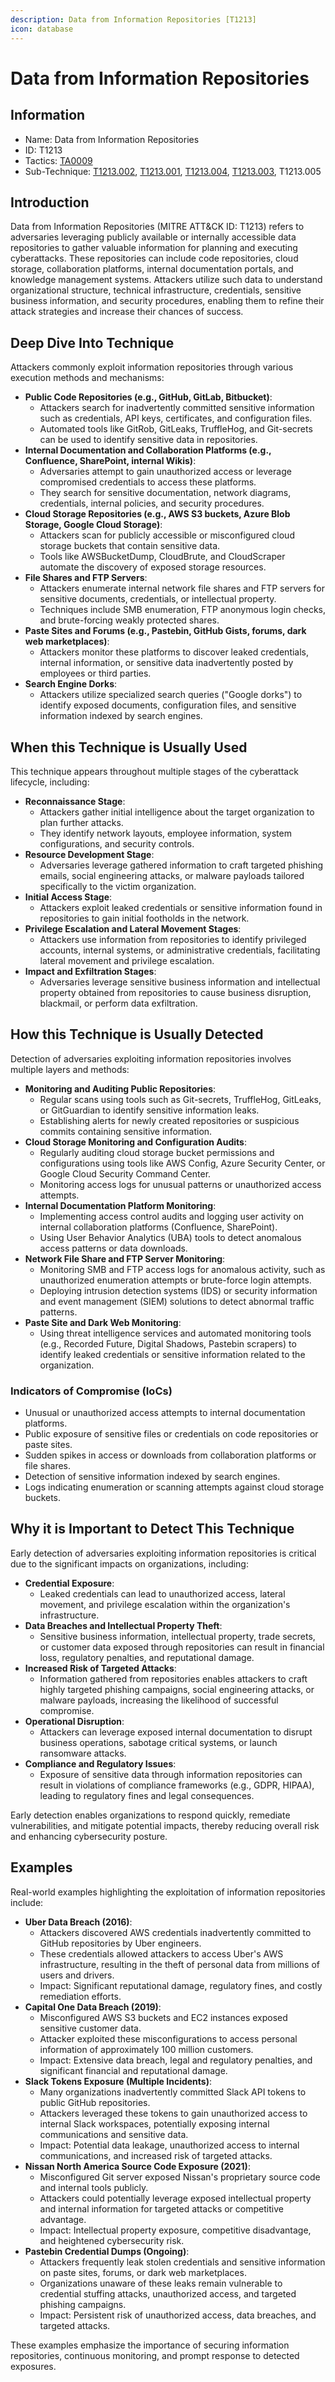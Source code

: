 ```yaml
---
description: Data from Information Repositories [T1213]
icon: database
---
```


# Data from Information Repositories

## Information

* Name: Data from Information Repositories
* ID: T1213
* Tactics: [TA0009](../)
* Sub-Technique: [T1213.002](t1213.002.md), [T1213.001](t1213.001.md), [T1213.004](t1213.004.md), [T1213.003](t1213.003.md), T1213.005

## Introduction

Data from Information Repositories (MITRE ATT\&CK ID: T1213) refers to adversaries leveraging publicly available or internally accessible data repositories to gather valuable information for planning and executing cyberattacks. These repositories can include code repositories, cloud storage, collaboration platforms, internal documentation portals, and knowledge management systems. Attackers utilize such data to understand organizational structure, technical infrastructure, credentials, sensitive business information, and security procedures, enabling them to refine their attack strategies and increase their chances of success.

## Deep Dive Into Technique

Attackers commonly exploit information repositories through various execution methods and mechanisms:

* **Public Code Repositories (e.g., GitHub, GitLab, Bitbucket)**:
  * Attackers search for inadvertently committed sensitive information such as credentials, API keys, certificates, and configuration files.
  * Automated tools like GitRob, GitLeaks, TruffleHog, and Git-secrets can be used to identify sensitive data in repositories.
* **Internal Documentation and Collaboration Platforms (e.g., Confluence, SharePoint, internal Wikis)**:
  * Adversaries attempt to gain unauthorized access or leverage compromised credentials to access these platforms.
  * They search for sensitive documentation, network diagrams, credentials, internal policies, and security procedures.
* **Cloud Storage Repositories (e.g., AWS S3 buckets, Azure Blob Storage, Google Cloud Storage)**:
  * Attackers scan for publicly accessible or misconfigured cloud storage buckets that contain sensitive data.
  * Tools like AWSBucketDump, CloudBrute, and CloudScraper automate the discovery of exposed storage resources.
* **File Shares and FTP Servers**:
  * Attackers enumerate internal network file shares and FTP servers for sensitive documents, credentials, or intellectual property.
  * Techniques include SMB enumeration, FTP anonymous login checks, and brute-forcing weakly protected shares.
* **Paste Sites and Forums (e.g., Pastebin, GitHub Gists, forums, dark web marketplaces)**:
  * Attackers monitor these platforms to discover leaked credentials, internal information, or sensitive data inadvertently posted by employees or third parties.
* **Search Engine Dorks**:
  * Attackers utilize specialized search queries ("Google dorks") to identify exposed documents, configuration files, and sensitive information indexed by search engines.

## When this Technique is Usually Used

This technique appears throughout multiple stages of the cyberattack lifecycle, including:

* **Reconnaissance Stage**:
  * Attackers gather initial intelligence about the target organization to plan further attacks.
  * They identify network layouts, employee information, system configurations, and security controls.
* **Resource Development Stage**:
  * Adversaries leverage gathered information to craft targeted phishing emails, social engineering attacks, or malware payloads tailored specifically to the victim organization.
* **Initial Access Stage**:
  * Attackers exploit leaked credentials or sensitive information found in repositories to gain initial footholds in the network.
* **Privilege Escalation and Lateral Movement Stages**:
  * Attackers use information from repositories to identify privileged accounts, internal systems, or administrative credentials, facilitating lateral movement and privilege escalation.
* **Impact and Exfiltration Stages**:
  * Adversaries leverage sensitive business information and intellectual property obtained from repositories to cause business disruption, blackmail, or perform data exfiltration.

## How this Technique is Usually Detected

Detection of adversaries exploiting information repositories involves multiple layers and methods:

* **Monitoring and Auditing Public Repositories**:
  * Regular scans using tools such as Git-secrets, TruffleHog, GitLeaks, or GitGuardian to identify sensitive information leaks.
  * Establishing alerts for newly created repositories or suspicious commits containing sensitive information.
* **Cloud Storage Monitoring and Configuration Audits**:
  * Regularly auditing cloud storage bucket permissions and configurations using tools like AWS Config, Azure Security Center, or Google Cloud Security Command Center.
  * Monitoring access logs for unusual patterns or unauthorized access attempts.
* **Internal Documentation Platform Monitoring**:
  * Implementing access control audits and logging user activity on internal collaboration platforms (Confluence, SharePoint).
  * Using User Behavior Analytics (UBA) tools to detect anomalous access patterns or data downloads.
* **Network File Share and FTP Server Monitoring**:
  * Monitoring SMB and FTP access logs for anomalous activity, such as unauthorized enumeration attempts or brute-force login attempts.
  * Deploying intrusion detection systems (IDS) or security information and event management (SIEM) solutions to detect abnormal traffic patterns.
* **Paste Site and Dark Web Monitoring**:
  * Using threat intelligence services and automated monitoring tools (e.g., Recorded Future, Digital Shadows, Pastebin scrapers) to identify leaked credentials or sensitive information related to the organization.

### Indicators of Compromise (IoCs)

* Unusual or unauthorized access attempts to internal documentation platforms.
* Public exposure of sensitive files or credentials on code repositories or paste sites.
* Sudden spikes in access or downloads from collaboration platforms or file shares.
* Detection of sensitive information indexed by search engines.
* Logs indicating enumeration or scanning attempts against cloud storage buckets.

## Why it is Important to Detect This Technique

Early detection of adversaries exploiting information repositories is critical due to the significant impacts on organizations, including:

* **Credential Exposure**:
  * Leaked credentials can lead to unauthorized access, lateral movement, and privilege escalation within the organization's infrastructure.
* **Data Breaches and Intellectual Property Theft**:
  * Sensitive business information, intellectual property, trade secrets, or customer data exposed through repositories can result in financial loss, regulatory penalties, and reputational damage.
* **Increased Risk of Targeted Attacks**:
  * Information gathered from repositories enables attackers to craft highly targeted phishing campaigns, social engineering attacks, or malware payloads, increasing the likelihood of successful compromise.
* **Operational Disruption**:
  * Attackers can leverage exposed internal documentation to disrupt business operations, sabotage critical systems, or launch ransomware attacks.
* **Compliance and Regulatory Issues**:
  * Exposure of sensitive data through information repositories can result in violations of compliance frameworks (e.g., GDPR, HIPAA), leading to regulatory fines and legal consequences.

Early detection enables organizations to respond quickly, remediate vulnerabilities, and mitigate potential impacts, thereby reducing overall risk and enhancing cybersecurity posture.

## Examples

Real-world examples highlighting the exploitation of information repositories include:

* **Uber Data Breach (2016)**:
  * Attackers discovered AWS credentials inadvertently committed to GitHub repositories by Uber engineers.
  * These credentials allowed attackers to access Uber's AWS infrastructure, resulting in the theft of personal data from millions of users and drivers.
  * Impact: Significant reputational damage, regulatory fines, and costly remediation efforts.
* **Capital One Data Breach (2019)**:
  * Misconfigured AWS S3 buckets and EC2 instances exposed sensitive customer data.
  * Attacker exploited these misconfigurations to access personal information of approximately 100 million customers.
  * Impact: Extensive data breach, legal and regulatory penalties, and significant financial and reputational damage.
* **Slack Tokens Exposure (Multiple Incidents)**:
  * Many organizations inadvertently committed Slack API tokens to public GitHub repositories.
  * Attackers leveraged these tokens to gain unauthorized access to internal Slack workspaces, potentially exposing internal communications and sensitive data.
  * Impact: Potential data leakage, unauthorized access to internal communications, and increased risk of targeted attacks.
* **Nissan North America Source Code Exposure (2021)**:
  * Misconfigured Git server exposed Nissan's proprietary source code and internal tools publicly.
  * Attackers could potentially leverage exposed intellectual property and internal information for targeted attacks or competitive advantage.
  * Impact: Intellectual property exposure, competitive disadvantage, and heightened cybersecurity risk.
* **Pastebin Credential Dumps (Ongoing)**:
  * Attackers frequently leak stolen credentials and sensitive information on paste sites, forums, or dark web marketplaces.
  * Organizations unaware of these leaks remain vulnerable to credential stuffing attacks, unauthorized access, and targeted phishing campaigns.
  * Impact: Persistent risk of unauthorized access, data breaches, and targeted attacks.

These examples emphasize the importance of securing information repositories, continuous monitoring, and prompt response to detected exposures.
